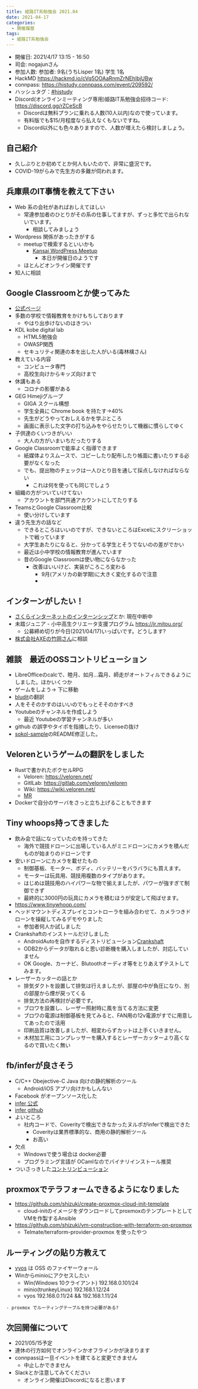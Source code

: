 ```yaml
---
title: 姫路IT系勉強会 2021.04
date: 2021-04-17
categories:
  - 開催履歴
tags:
  - 姫路IT系勉強会
---
```


* 開催日: 2021/4/17 13:15 - 16:50
* 司会: nogajunさん
* 参加人数: 参加者: 9名(うちLisper 1名)  学生 1名
* HackMD https://hackmd.io/cVq5OOAaRnmZrNEhIbjUBw
* connpass: https://histudy.connpass.com/event/209592/
* ハッシュタグ：[#histudy](https://twitter.com/search?q=%23histudy&src=typd)
* Discord(オンラインミーティング専用)姫路IT系勉強会招待コード: https://discord.gg/rZCeScB
    * Discordは無料プランに乗れる人数(10人以内)なので使っています。
    * 有料版でも$15/月程度なら払えなくもないですね。
    * Discord以外にも色々ありますので、人数が増えたら検討しましょう。

## 自己紹介

* 久しぶりとか初めてとか何人もいたので、非常に盛況です。
* COVID-19がらみで先生方の多難が伺われます。

## 兵庫県のIT事情を教えて下さい

- Web 系の会社があればおしえてほしい
    - 常連参加者のひとりがその系の仕事してますが、ずっと多忙で出られないでいます。
        - 相談してみましょう
- Wordpress 関係があったきがする
    - meetupで検索するといいかも
        - [Kansai WordPress Meetup](https://www.meetup.com/ja-JP/Kansai-WordPress-Meetup/)
            - 本日が開催日のようです
    - ほとんどオンライン開催です
- 知人に相談

## Google Classroomとか使ってみた

- [公式ページ](https://classroom.google.com/u/0/h?hl=ja)
- 多数の学校で情報教育をかけもちしております
    - やはり出歩けないのはきつい
- KDL kobe digital lab
    - HTML5勉強会
    - OWASP関西
    - セキュリティ関連の本を出した人がいる(毒林檎さん)
- 教えている内容 
    - コンピュータ専門
    - 高校生向けからキッズ向けまで
- 休講もある
    - コロナの影響がある
- GEG Himejiグループ
    - GIGA スクール構想
    - 学生全員に Chrome book を持たす→40%
    - 先生がどうやっておしえるかを学ぶところ
    - 画面に表示した文字の打ち込みをやらせたりして機器に慣らしてゆく
- 子供達のくいつきがいい
    - 大人の方がいまいちだったりする
- Google Classroomで能率よく指導できます
    - 紙媒体よりスムースで、コピーしたり配布したり帳面に書いたりする必要がなくなった
    - でも、提出物のチェックは一人ひとり目を通して採点しなければならない
        - これは何を使っても同じでしょう 
- 組織の方がついていけてない
    - アカウントを部門共通アカウントにしてたりする
- TeamsとGoogle Classroom比較
    - 使い分けしています
- 違う先生方の話など
    - できるところはいいのですが、できないところはExcelにスクリーショットで戦っています
    - 大学生あたりになると、分かってる学生とそうでないのの差がでかい
    - 最近は小中学校の情報教育が進んでいます
    - 昔のGoogle Classroomは使い物にならなかった
        - 改善はいいけど、実装がころころ変わる
            - 9月(アメリカの新学期)に大きく変化するので注意
            - 
## インターンがしたい！

- [さくらインターネットのインターンシップ](https://www.sakura.ad.jp/recruit/internship/)とか: 現在中断中
- 未踏ジュニア - 小中高生クリエータ支援プログラム https://jr.mitou.org/
    - 公募締め切りが今日(2021/04/17)いっぱいです。どうします?
- [株式会社AXEの竹岡さん](http://www.axe-inc.co.jp/company/profile.html)に相談

## 雑談　最近のOSSコントリビューション

- LibreOfficeのcalcで、睦月、如月...霜月、師走がオートフィルできるようにしました。ほかいくつか
- ゲームをしよう→ 下に移動
- [bludit](https://www.bludit.com/)の翻訳
- 人をそそのかすのはいいのでもっとそそのかすべき
- Youtubeのチャンネルを作成しよう
    - 最近 Youtubeの学習チャンネルが多い
- github の誤字やタイポを指摘したり、Licenseの抜け
-  [sokol-sample](https://github.com/floooh/sokol-samples/pull/85)のREADME修正した。

## Velorenというゲームの翻訳をしました

* Rustで書かれたボクセルRPG
    * Veloren: https://veloren.net/
    * GitlLab: https://gitlab.com/veloren/veloren
    * Wiki: https://wiki.veloren.net/
    * [MR](https://gitlab.com/veloren/veloren/-/merge_requests/2049)
* Dockerで自分のサーバをさっと立ち上げることもできます

## Tiny whoops持ってきました

- 飲み会で話になっていたのを持ってきた
    - 海外で競技ドローンに出場している人がミニドローンにカメラを積んだものが始まりのドローンです
- 安いドローンにカメラを載せたもの
    - 制御基板、モーター、ボディ、バッテリーをバラバラにも買えます。
    - モーターは玩具用、競技用複数のタイプがあります。
    - はじめは競技用のハイパワーな物で揃えましたが、パワーが強すぎて制御できず
    - 最終的に3000円の玩具にカメラを積むほうが安定して飛ばせます。
- https://www.tinywhoop.com/
- ヘッドマウントディスプレイとコントローラを組み合わせて、カメラつきドローンを操縦してみるデモやりました
    - 参加者何人か試しました
- Crankshaftのインストールだけしました
    - AndroidAutoを自作するディストリビューション[Crankshaft](https://getcrankshaft.com/)
    - ODB2からデータが取れると思い診断機を購入しましたが、対応していません
    - OK Google、カーナビ、Blutoothオーディオ等をとりあえずテストしてみます。
- レーザーカッターの話とか
    - 排気ダクトを設置して排気は行えましたが、部屋の中が負圧になり、別の部屋から煙が戻ってくる
    - 排気方法の再検討が必要です。
    - ブロワを設置し、レーザー照射時に風を当てる方法に変更
    - ブロワの電源は制御基板を見てみると、FAN用の12v電源がすでに用意してあったので活用
    - 印刷品質は改善しましたが、相変わらずカットは上手くいきません。
    - 木材加工用にコンプレッサーを購入するとレーザーカッターより高くなるので買いたく無い


## fb/inferが良さそう

- C/C++ Obejective-C Java 向けの静的解析のツール
    - Android/iOS アプリ向けかもしんない
- Facebook がオープンソース化した
- [infer 公式](https://fbinfer.com/)
- [infer github](https://github.com/facebook/infer/)
- よいところ
    - 社内コードで、Coverityで検出できなかったヌルポがinferで検出できた
        - Coverityは業界標準的な、商用の静的解析ツール
        - お高い
- 欠点
    - Windowsで使う場合は docker必要
    - プログラミング言語が OCamlなのでバイナリインストール推奨
- ついさっきした[コントリンビューション](https://github.com/facebook/infer/issues/1430)


## proxmoxでテラフォームできるようになりました
* https://github.com/shizuki/create-proxmox-cloud-init-template
  * cloud-initのイメージをダウンロードしてproxmoxのテンプレートとしてVMを作製するAnsible
* https://github.com/shizuki/vm-construction-with-terraform-on-proxmox
  * Telmate/terraform-provider-proxmox を使ったやつ

## ルーティングの貼り方教えて

- [vyos](https://vyos.io/) は OSS のファイヤーウォール
- Winからminioにアクセスしたい
    - Win(Windows 10クライアント) 192.168.0.101/24
    - minio(trunkeyLinux) 192.168.1.12/24
    - vyos 192.168.0.11/24 && 192.168.1.11/24

```
- proxmox でルーティングテーブルを持つ必要がある?
```

## 次回開催について
- 2021/05/15予定
- 連休の行方如何でオンラインかオフラインかが決まります
- connpassは一旦イベントを建てると変更できません
    - 中止しかできません
- Slackとか注意してみてください
    - オンライン開催はDiscordになると思います